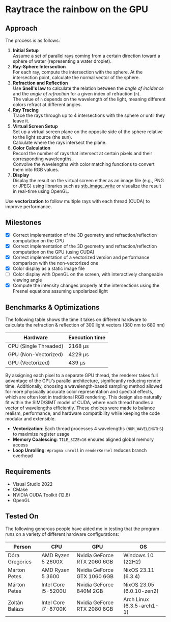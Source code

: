 # Raytrace the rainbow on the GPU

## Approach

The process is as follows:

1. **Initial Setup**  
   Assume a set of parallel rays coming from a certain direction toward a sphere of water (representing a water droplet).
2. **Ray-Sphere Intersection**  
   For each ray, compute the intersection with the sphere. At the intersection point, calculate the normal vector of the sphere.
3. **Refraction and Reflection**  
   Use **Snell's law** to calculate the relation between the *angle of incidence* and the *angle of refraction* for a given index of refraction (`n`).  
   The value of `n` depends on the wavelength of the light, meaning different colors refract at different angles.
4. **Ray Tracing**  
   Trace the rays through up to 4 intersections with the sphere or until they leave it.
5. **Virtual Screen Setup**  
   Set up a virtual screen plane on the opposite side of the sphere relative to the light source (the sun).  
   Calculate where the rays intersect the plane.
6. **Color Calculation**  
   Record the number of rays that intersect at certain pixels and their corresponding wavelengths.  
   Convolve the wavelengths with color matching functions to convert them into RGB values.
7. **Display**  
   Display the result on the virtual screen either as an image file (e.g., PNG or JPEG) using libraries such as [stb_image_write](https://github.com/nothings/stb/blob/master/stb_image_write.h) or visualize the result in real-time using OpenGL.

Use **vectorization** to follow multiple rays with each thread (CUDA) to improve performance.

## Milestones

- [x] Correct implementation of the 3D geometry and refraction/reflection computation on the CPU
- [x] Correct implementation of the 3D geometry and refraction/reflection computation on the GPU (using CUDA)
- [x] Correct implementation of a vectorized version and performance comparison with the non-vectorized one
- [x] Color display as a static image file
- [ ] Color display with OpenGL on the screen, with interactively changeable viewing angle
- [x] Compute the intensity changes properly at the intersections using the Fresnel equations assuming unpolarized light

## Benchmarks & Optimizations

The following table shows the time it takes on different hardware to calculate the refraction & reflection of 300 light vectors (380 nm to 680 nm)

| Hardware              | Execution time |
|-----------------------|----------------|
| CPU (Single Threaded) | 2168 μs         |
| GPU (Non-Vectorized)  | 4229 μs        |
| GPU (Vectorized)      | 439 μs         |

By assigning each pixel to a separate GPU thread, the renderer takes full advantage of the GPU’s parallel architecture, significantly reducing render time. Additionally, choosing a wavelength-based sampling method allowed for more physically accurate color representation and spectral effects, which are often lost in traditional RGB rendering. This design also naturally fit within the SIMD/SIMT model of CUDA, where each thread handles a vector of wavelengths efficiently. These choices were made to balance realism, performance, and hardware compatibility while keeping the code modular and extensible.

- **Vectorization**: Each thread processes 4 wavelengths (`NUM_WAVELENGTHS`) to maximize register usage
- **Memory Coalescing**: `TILE_SIZE=16` ensures aligned global memory access
- **Loop Unrolling**: `#pragma unroll` in `renderKernel` reduces branch overhead

## Requirements

- Visual Studio 2022
- CMake
- NVIDIA CUDA Toolkit (12.8)
- OpenGL

## Tested On

The following generous people have aided me in testing that the program runs on a variety of different hardware configurations:

| Person         | CPU                 | GPU                         | OS                         |
|----------------|---------------------|-----------------------------|----------------------------|
| Dóra Gregorics | AMD Ryzen 5 2600X   | Nvidia GeForce RTX 2060 6GB | Windows 10 (22H2)          |
| Márton Petes   | AMD Ryzen 5 3600    | Nvidia GeForce GTX 1060 6GB | NixOS 23.11 (6.3.4)        |
| Márton Petes   | Intel Core i5-5200U | Nvidia GeForce 840M 2GB     | NixOS 23.05 (6.0.10-zen2)  |
| Zoltán Balázs  | Intel Core i7-8700K | Nvidia GeForce RTX 2080 8GB | Arch Linux (6.3.5-arch1-1) |

